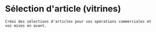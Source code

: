 # Sélection d'article (vitrines)


    Créez des sélections d'articles pour vos opérations commerciales et vos mises en avant.
  
